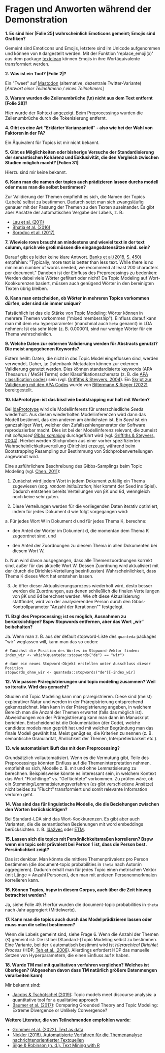 # Fragen und Anworten während der Demonstration

**1. Es sind hier [Folie 25] wahrscheinlich Emoticons gemeint; Emojis sind Grafiken?**

Gemeint sind Emoticons und Emojis, letztere sind im Unicode aufgenommen und können von `R` dargestellt werden. Mit der Funktion 'replace_emoji(x)' aus dem package [textclean](https://github.com/trinker/textclean) können Emojis in ihre Wortäquivalente transformiert werden.

**2. Was ist ein Toot? [Folie 2]?**

Ein "Tweet" auf [Mastodon](https://joinmastodon.org/de) (alternative, dezentrale Twitter-Variante) [*Antwort einer Teilnehmerin / eines Teilnehmers*]

**3. Warum wurden die Zeilenumbrüche (\n) nicht aus dem Text entfernt [Folie 28]?**

Hier wurde der Rohtext angezeigt. Beim Preprocessings wurden die Zeilenumbrüche durch die Tokenisierung entfernt.

**4. Gibt es eine Art "Erklärter Varianzanteil" - also wie bei der Wahl von Faktoren in der FA?**

Ein Äquivalent für Topics ist mir nicht bekannt.

**5. Gibt es Möglichkeiten oder bisherige Versuche der Standardisierung der semantischen Kohärenz und Exklusivität, die den Vergleich zwischen Studien möglich macht? [Folien 31]**

Hierzu sind mir keine bekannt.

**6. Kann man die namen der topics auch prädizieren lassen durchs modell oder muss man die selbst bestimmen?**

Zur Validierung der Themen empfiehlt es sich, die Namen der Topics (Labels) selbst zu bestimmen. Dadurch setzt man sich zwangsläufig genauer mit der Passung der Themen zu den Texten auseinander. 
Es gibt aber Ansätze der automatischen Vergabe der Labels, z. B.:

+ [Lau et al. (2011)](https://dl.acm.org/doi/abs/10.5555/2002472.2002658)
+ [Bhatia et al. (2016)](https://doi.org/10.48550/arXiv.1612.05340)
+ [Sorodoc et al. (2017)](https://aclanthology.org/E17-2111/)

**7. Wieviele rows braucht an mindestens und wieviel text in der text column, sprich wie groß müssen die eingangsdatensätze mind. sein?**

Darauf gibt es leider keine klare Antwort. [Banks et al.(2018, S. 450)](https://doi.org/10.1007/s10869-017-9528-3) empfehlen: "Typically, more text is better than less text. While there is no minimum number of words needed, we recommend at least 200 characters per document."
Daneben ist der Einfluss des Preprocessings zu bedenken: Werden dabei viele Wörter gefiltert oder nicht? Da Topic Modeling auf Wort-Kookkurenzen basiert, müssen auch genügend Wörter in den bereinigten Texten übrig bleiben.

**8. Kann man entscheiden, ob Wörter in mehreren Topics vorkommen dürfen, oder sind sie immer unique?**

Tatsächlich ist das die Stärke von Topic Modeling: Wörter können in mehrere Themen vorkommen ("mixed membership"). Einfluss darauf kann man mit dem `eta` hyperparameter (manchmal auch `beta` genannt) in LDA nehmen: Ist eta sehr klein (z. B. 0.00001), sind nur wenige Wörter für ein Thema wahrscheinlich.

**9. Welche Daten zur externen Validierung werden für Abstracts genutzt? Die meist angegebenen Keywords?**

Extern heißt: Daten, die nicht in das Topic Model eingeflossen sind, werden verwendet. Daher, ja: Datenbank-Metadaten können zur externen Validierung genutzt werden. Dies können standardisierte keywords (APA Thesaurus / MeSH Terms) oder Klassifikationsschemata (z. B. die [APA classification codes](https://www.apa.org/pubs/databases/training/class-codes)) sein (vgl. [Griffiths & Steyvers, 2004](https://www.pnas.org/doi/10.1073/pnas.0307752101)).
Ein [Skript zur Validierung mit den APA Codes](https://github.com/abitter/sdp22_supplements/blob/main/Analysis%20Code/Model%20evaluation/validate_with_classifications.R) wurde von [Bittermann & Rieger (2022)](https://aclanthology.org/2022.sdp-1.2) bereitgestellt.

**10. IdaPrototype: ist das bissl wie bootstrapping nur halt mit Worten?**

Bei [ldaPrototype](https://github.com/JonasRieger/ldaPrototype) wird die Modellinferenz für unterschiedliche *Seeds* wiederholt. Aus diesen wiederholten Modellinferenzen wird dann das Modell bestimmt, das den anderen am ähnlichsten ist. Ein *Seed* ist ein ganzzahliger Wert, welcher den Zufallszahlengenerator der Software reproduzierbar macht. Dies ist bei der Modellinferenz relevant, die  zumeist mit *collapsed [Gibbs sampling](https://en.wikipedia.org/wiki/Gibbs_sampling)* durchgeführt wird (vgl. [Griffiths & Steyvers, 2004](https://www.pnas.org/doi/10.1073/pnas.0307752101)). Hierbei werden Stichproben aus einer vorher spezifizierten Wahrscheinlichkeitsverteilung (Dirichlet) erzeugt, während beim Bootstrapping Resampling zur Bestimmung von Stichprobenverteilungen angewandt wird.

Eine ausführlichere Beschreibung des Gibbs-Samplings beim Topic Modeling (vgl. [Chen, 2011](https://blog.echen.me/2011/08/22/introduction-to-latent-dirichlet-allocation/)):

1. Zunächst wird jedem Wort in jedem Dokument zufällig ein Thema zugewiesen (sog. *random initialization*; hier kommt der Seed ins Spiel). Dadurch entstehen bereits Verteilungen von βK und θd, wenngleich noch keine sehr guten.

2. Diese Verteilungen werden für die vorliegenden Daten iterativ optimiert, indem für jedes Dokument d wie folgt vorgegangen wird:

  a. Für jedes Wort W in Dokument d und für jedes Thema K, berechne: 
  
  + den Anteil der Wörter im Dokument d, die momentan dem Thema K zugeordnet sind, und 
    
  + den Anteil der Zuordnungen zu diesem Thema in allen Dokumenten bei diesem Wort W. 
    
  b. Nun wird davon ausgegangen, dass alle Themenzuordnungen korrekt sind, außer für das aktuelle Wort W. Dessen Zuordnung wird aktualisiert mit der (durch die Dirichlet-Verteilung beeinflussten) Wahrscheinlichkeit, dass Thema K dieses Wort hat entstehen lassen. 

3. Je öfter dieser Aktualisierungsprozess wiederholt wird, desto besser werden die Zuordnungen, aus denen schließlich die finalen Verteilungen von βK und θd berechnet werden. Wie oft diese Aktualisierung stattfindet, wird von der analysierenden Person durch den Gibbs-Kontrollparameter "Anzahl der Iterationen"" festgelegt.
  
  
**11. Bzgl des Preprocessing; ist es möglich, Ausnahmen zu berücksichtigen? Bspw Stopwords entfernen, aber das Wort „wir“ beibehalten?**

Ja. Wenn man z. B. aus der default stopword-Liste des `quanteda` packages "wir" weglassen will, kann man das so coden:

```
# Zunächst die Position des Wortes im Stopword-Vektor finden:
index_wir <- which(quanteda::stopwords("de") == "wir")

# dann ein neues Stopword-Objekt erstellen unter Ausschluss dieser Position
stopwords_ohne_wir <- quanteda::stopwords("de")[-index_wir]
```

**12. Wie passen Präregistrierungen und topic modeling zusammen? Weil so iterativ. Wird das gemacht?**

Studien mit Topic Modeling kann man präregistrieren. Diese sind (meist) explorativer Natur und werden in der Präregistrierung entsprechend gekennzeichnet.
Man kann in der Präregistrierung angeben, in welchem Bereich man die Anzahl der Themen erwartet (falls das möglich ist).
Abweichungen von der Präregistrierung kann man dann im Manuskript berichten.
Entscheidend ist die Dokumentation (der Code), welche candidate models man geprüft hat und mit welcher Begründung man das finale Modell gewählt hat.
Meist genügt es, die Kriterien zu nennen (z. B. semantische Granularität, Ähnlichkeit der Themen, Interpretierbarkeit etc.).

**13. wie automatisiert läuft das mit dem Preprocessing?**

Grundsätzlich vollautomatisiert. Wenn es die Vermutung gibt, Teile des Preprocessings könnten Einfluss auf die Themeninterpretation nehmen, empfiehlt es sich, Modelle z. B. mit und ohne Lemmatisierung zu berechnen.
Beispielsweise könnte es interessant sein, in welchem Kontext das Wort "Flüchtlinge" vs. "Geflüchtete" vorkommen. Zu prüfen wäre, ob ein Stemming/Lemmatisierungsverfahren (es gibt verschiedene Ansätze) nicht beides zu "Flucht" transformiert und somit relevante Information verloren geht.

**14. Was sind das für linguistische Modelle, die die Beziehungen zwischen den Worten berücksichtigen?**

Bei Standard-LDA sind das Wort-Kookkurenzen. Es gibt aber auch Varianten, die die semantischen Beziehungen mit word embeddings berücksichten. z. B. [lda2vec](https://github.com/cemoody/lda2vec) oder [ETM](https://github.com/bnosac/ETM).

**15. Lassen sich die topics mit Persönlichkeitsmaßen korrelieren? Bspw wenn ein topic sehr prävalent bei Person 1 ist, dass die Person best. Persönlichkeit zeigt?**

Das ist denkbar. Man könnte die mittlere Themenprävalenz pro Person bestimmen (die document-topic probabilities in `theta` nach Autor:in aggregieren).
Dadurch erhält man für jedes Topic einen metrischen Vektor (mit Länge = Anzahl Personen), den man mit anderen Personenmerkmalen korrelieren kann.

**16. Können Topics, bspw in diesem Corpus, auch über die Zeit hinweg betrachtet werden?**

Ja, siehe Folie 49. Hierfür wurden die document-topic probabilities in `theta` nach Jahr aggregiert (Mittelwerte).

**17. Kann man die topics auch durch das Model prädizieren lassen oder muss man die selbst bestimmen?**

Wenn die Labels gemeint sind, siehe Frage 6. Wenn die Anzahl der Themen (`K`) gemeint ist: Die ist bei (Standard-)Topic Modeling selbst zu bestimmen. Eine Variante, bei der `K` automatisch bestimmt wird ist *Hierarchical Dirichlet Process* (HDP, [Teh et al., 2006](http://www.jstor.org/stable/27639773?origin=JSTOR-pdf)). Allerdings erfordert HDP das manuelle Setzen von Hyperparametern, die einen Einfluss auf `K` haben.

**18. Wurde TM mal mit qualitativen verfahren verglichen? Welches ist überlegen? (Abgesehen davon dass TM natürlich größere Datenmengen verarbeiten kann)**

Mir bekannt sind:

+ [Jacobs & Tschötschel (2019)](https://doi.org/10.1080/13645579.2019.1576317): Topic models meet discourse analysis: a quantitative tool for a qualitative approach
+ [Baumer et al. (2017)](https://doi.org/10.1002/asi.23786): Comparing Grounded Theory and Topic Modeling: Extreme Divergence or Unlikely Convergence?

**Weitere Literatur, die von Teilnehmenden empfohlen wurde:**

+ [Grimmer et al. (2022). Text as data](https://press.princeton.edu/books/paperback/9780691207551/text-as-data)
+ [Niekler (2016). Automatisierte Verfahren für die Themenanalyse nachrichtenorientierter Textquellen](http://asv.informatik.uni-leipzig.de/publication/file/350/Niekler_Diss.pdf)
+ [Silge & Robinson (n. d.). Text Mining with R](https://www.tidytextmining.com/)
